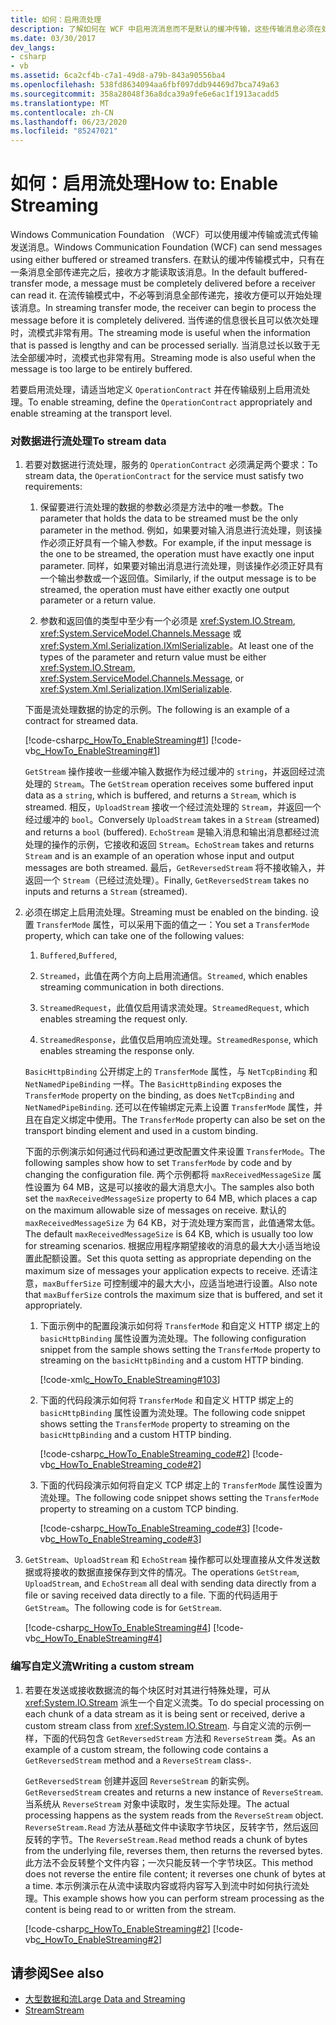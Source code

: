 ```yaml
---
title: 如何：启用流处理
description: 了解如何在 WCF 中启用流消息而不是默认的缓冲传输，这些传输消息必须在处理前完全接收。
ms.date: 03/30/2017
dev_langs:
- csharp
- vb
ms.assetid: 6ca2cf4b-c7a1-49d8-a79b-843a90556ba4
ms.openlocfilehash: 538fd8634094aa6fbf097ddb94469d7bca749a63
ms.sourcegitcommit: 358a28048f36a8dca39a9fe6e6ac1f1913acadd5
ms.translationtype: MT
ms.contentlocale: zh-CN
ms.lasthandoff: 06/23/2020
ms.locfileid: "85247021"
---
```

# <a name="how-to-enable-streaming"></a><span data-ttu-id="3577c-103">如何：启用流处理</span><span class="sxs-lookup"><span data-stu-id="3577c-103">How to: Enable Streaming</span></span>
<span data-ttu-id="3577c-104">Windows Communication Foundation （WCF）可以使用缓冲传输或流式传输发送消息。</span><span class="sxs-lookup"><span data-stu-id="3577c-104">Windows Communication Foundation (WCF) can send messages using either buffered or streamed transfers.</span></span> <span data-ttu-id="3577c-105">在默认的缓冲传输模式中，只有在一条消息全部传递完之后，接收方才能读取该消息。</span><span class="sxs-lookup"><span data-stu-id="3577c-105">In the default buffered-transfer mode, a message must be completely delivered before a receiver can read it.</span></span> <span data-ttu-id="3577c-106">在流传输模式中，不必等到消息全部传递完，接收方便可以开始处理该消息。</span><span class="sxs-lookup"><span data-stu-id="3577c-106">In streaming transfer mode, the receiver can begin to process the message before it is completely delivered.</span></span> <span data-ttu-id="3577c-107">当传递的信息很长且可以依次处理时，流模式非常有用。</span><span class="sxs-lookup"><span data-stu-id="3577c-107">The streaming mode is useful when the information that is passed is lengthy and can be processed serially.</span></span> <span data-ttu-id="3577c-108">当消息过长以致于无法全部缓冲时，流模式也非常有用。</span><span class="sxs-lookup"><span data-stu-id="3577c-108">Streaming mode is also useful when the message is too large to be entirely buffered.</span></span>  
  
 <span data-ttu-id="3577c-109">若要启用流处理，请适当地定义 `OperationContract` 并在传输级别上启用流处理。</span><span class="sxs-lookup"><span data-stu-id="3577c-109">To enable streaming, define the `OperationContract` appropriately and enable streaming at the transport level.</span></span>  
  
### <a name="to-stream-data"></a><span data-ttu-id="3577c-110">对数据进行流处理</span><span class="sxs-lookup"><span data-stu-id="3577c-110">To stream data</span></span>  
  
1. <span data-ttu-id="3577c-111">若要对数据进行流处理，服务的 `OperationContract` 必须满足两个要求：</span><span class="sxs-lookup"><span data-stu-id="3577c-111">To stream data, the `OperationContract` for the service must satisfy two requirements:</span></span>  
  
    1. <span data-ttu-id="3577c-112">保留要进行流处理的数据的参数必须是方法中的唯一参数。</span><span class="sxs-lookup"><span data-stu-id="3577c-112">The parameter that holds the data to be streamed must be the only parameter in the method.</span></span> <span data-ttu-id="3577c-113">例如，如果要对输入消息进行流处理，则该操作必须正好具有一个输入参数。</span><span class="sxs-lookup"><span data-stu-id="3577c-113">For example, if the input message is the one to be streamed, the operation must have exactly one input parameter.</span></span> <span data-ttu-id="3577c-114">同样，如果要对输出消息进行流处理，则该操作必须正好具有一个输出参数或一个返回值。</span><span class="sxs-lookup"><span data-stu-id="3577c-114">Similarly, if the output message is to be streamed, the operation must have either exactly one output parameter or a return value.</span></span>  
  
    2. <span data-ttu-id="3577c-115">参数和返回值的类型中至少有一个必须是 <xref:System.IO.Stream>, <xref:System.ServiceModel.Channels.Message> 或 <xref:System.Xml.Serialization.IXmlSerializable>。</span><span class="sxs-lookup"><span data-stu-id="3577c-115">At least one of the types of the parameter and return value must be either <xref:System.IO.Stream>, <xref:System.ServiceModel.Channels.Message>, or <xref:System.Xml.Serialization.IXmlSerializable>.</span></span>  
  
     <span data-ttu-id="3577c-116">下面是流处理数据的协定的示例。</span><span class="sxs-lookup"><span data-stu-id="3577c-116">The following is an example of a contract for streamed data.</span></span>  
  
     [!code-csharp[c_HowTo_EnableStreaming#1](../../../../samples/snippets/csharp/VS_Snippets_CFX/c_howto_enablestreaming/cs/service.cs#1)]
     [!code-vb[c_HowTo_EnableStreaming#1](../../../../samples/snippets/visualbasic/VS_Snippets_CFX/c_howto_enablestreaming/vb/service.vb#1)]  
  
     <span data-ttu-id="3577c-117">`GetStream` 操作接收一些缓冲输入数据作为经过缓冲的 `string`，并返回经过流处理的 `Stream`。</span><span class="sxs-lookup"><span data-stu-id="3577c-117">The `GetStream` operation receives some buffered input data as a `string`, which is buffered, and returns a `Stream`, which is streamed.</span></span> <span data-ttu-id="3577c-118">相反，`UploadStream` 接收一个经过流处理的 `Stream`，并返回一个经过缓冲的 `bool`。</span><span class="sxs-lookup"><span data-stu-id="3577c-118">Conversely `UploadStream` takes in a `Stream` (streamed) and returns a `bool` (buffered).</span></span> <span data-ttu-id="3577c-119">`EchoStream` 是输入消息和输出消息都经过流处理的操作的示例，它接收和返回 `Stream`。</span><span class="sxs-lookup"><span data-stu-id="3577c-119">`EchoStream` takes and returns `Stream` and is an example of an operation whose input and output messages are both streamed.</span></span> <span data-ttu-id="3577c-120">最后，`GetReversedStream` 将不接收输入，并返回一个 `Stream`（已经过流处理）。</span><span class="sxs-lookup"><span data-stu-id="3577c-120">Finally, `GetReversedStream` takes no inputs and returns a `Stream` (streamed).</span></span>  
  
2. <span data-ttu-id="3577c-121">必须在绑定上启用流处理。</span><span class="sxs-lookup"><span data-stu-id="3577c-121">Streaming must be enabled on the binding.</span></span> <span data-ttu-id="3577c-122">设置 `TransferMode` 属性，可以采用下面的值之一：</span><span class="sxs-lookup"><span data-stu-id="3577c-122">You set a `TransferMode` property, which can take one of the following values:</span></span>  
  
    1. <span data-ttu-id="3577c-123">`Buffered`,</span><span class="sxs-lookup"><span data-stu-id="3577c-123">`Buffered`,</span></span>  
  
    2. <span data-ttu-id="3577c-124">`Streamed`，此值在两个方向上启用流通信。</span><span class="sxs-lookup"><span data-stu-id="3577c-124">`Streamed`, which enables streaming communication in both directions.</span></span>  
  
    3. <span data-ttu-id="3577c-125">`StreamedRequest`，此值仅启用请求流处理。</span><span class="sxs-lookup"><span data-stu-id="3577c-125">`StreamedRequest`, which enables streaming the request only.</span></span>  
  
    4. <span data-ttu-id="3577c-126">`StreamedResponse`，此值仅启用响应流处理。</span><span class="sxs-lookup"><span data-stu-id="3577c-126">`StreamedResponse`, which enables streaming the response only.</span></span>  
  
     <span data-ttu-id="3577c-127">`BasicHttpBinding` 公开绑定上的 `TransferMode` 属性，与 `NetTcpBinding` 和 `NetNamedPipeBinding` 一样。</span><span class="sxs-lookup"><span data-stu-id="3577c-127">The `BasicHttpBinding` exposes the `TransferMode` property on the binding, as does `NetTcpBinding` and `NetNamedPipeBinding`.</span></span> <span data-ttu-id="3577c-128">还可以在传输绑定元素上设置 `TransferMode` 属性，并且在自定义绑定中使用。</span><span class="sxs-lookup"><span data-stu-id="3577c-128">The `TransferMode` property can also be set on the transport binding element and used in a custom binding.</span></span>  
  
     <span data-ttu-id="3577c-129">下面的示例演示如何通过代码和通过更改配置文件来设置 `TransferMode`。</span><span class="sxs-lookup"><span data-stu-id="3577c-129">The following samples show how to set `TransferMode` by code and by changing the configuration file.</span></span> <span data-ttu-id="3577c-130">两个示例都将 `maxReceivedMessageSize` 属性设置为 64 MB，这是可以接收的最大消息大小。</span><span class="sxs-lookup"><span data-stu-id="3577c-130">The samples also both set the `maxReceivedMessageSize` property to 64 MB, which places a cap on the maximum allowable size of messages on receive.</span></span> <span data-ttu-id="3577c-131">默认的 `maxReceivedMessageSize` 为 64 KB，对于流处理方案而言，此值通常太低。</span><span class="sxs-lookup"><span data-stu-id="3577c-131">The default `maxReceivedMessageSize` is 64 KB, which is usually too low for streaming scenarios.</span></span> <span data-ttu-id="3577c-132">根据应用程序期望接收的消息的最大大小适当地设置此配额设置。</span><span class="sxs-lookup"><span data-stu-id="3577c-132">Set this quota setting as appropriate depending on the maximum size of messages your application expects to receive.</span></span> <span data-ttu-id="3577c-133">还请注意，`maxBufferSize` 可控制缓冲的最大大小，应适当地进行设置。</span><span class="sxs-lookup"><span data-stu-id="3577c-133">Also note that `maxBufferSize` controls the maximum size that is buffered, and set it appropriately.</span></span>  
  
    1. <span data-ttu-id="3577c-134">下面示例中的配置段演示如何将 `TransferMode` 和自定义 HTTP 绑定上的 `basicHttpBinding` 属性设置为流处理。</span><span class="sxs-lookup"><span data-stu-id="3577c-134">The following configuration snippet from the sample shows setting the `TransferMode` property to streaming on the `basicHttpBinding` and a custom HTTP binding.</span></span>  
  
         [!code-xml[c_HowTo_EnableStreaming#103](../../../../samples/snippets/csharp/VS_Snippets_CFX/c_howto_enablestreaming/common/app.config#103)]
  
    2. <span data-ttu-id="3577c-135">下面的代码段演示如何将 `TransferMode` 和自定义 HTTP 绑定上的 `basicHttpBinding` 属性设置为流处理。</span><span class="sxs-lookup"><span data-stu-id="3577c-135">The following code snippet shows setting the `TransferMode` property to streaming on the `basicHttpBinding` and a custom HTTP binding.</span></span>  
  
         [!code-csharp[c_HowTo_EnableStreaming_code#2](../../../../samples/snippets/csharp/VS_Snippets_CFX/c_howto_enablestreaming_code/cs/c_howto_enablestreaming_code.cs#2)]
         [!code-vb[c_HowTo_EnableStreaming_code#2](../../../../samples/snippets/visualbasic/VS_Snippets_CFX/c_howto_enablestreaming_code/vb/c_howto_enablestreaming_code.vb#2)]  
  
    3. <span data-ttu-id="3577c-136">下面的代码段演示如何将自定义 TCP 绑定上的 `TransferMode` 属性设置为流处理。</span><span class="sxs-lookup"><span data-stu-id="3577c-136">The following code snippet shows setting the `TransferMode` property to streaming on a custom TCP binding.</span></span>  
  
         [!code-csharp[c_HowTo_EnableStreaming_code#3](../../../../samples/snippets/csharp/VS_Snippets_CFX/c_howto_enablestreaming_code/cs/c_howto_enablestreaming_code.cs#3)]
         [!code-vb[c_HowTo_EnableStreaming_code#3](../../../../samples/snippets/visualbasic/VS_Snippets_CFX/c_howto_enablestreaming_code/vb/c_howto_enablestreaming_code.vb#3)]  
  
3. <span data-ttu-id="3577c-137">`GetStream`、`UploadStream` 和 `EchoStream` 操作都可以处理直接从文件发送数据或将接收的数据直接保存到文件的情况。</span><span class="sxs-lookup"><span data-stu-id="3577c-137">The operations `GetStream`, `UploadStream`, and `EchoStream` all deal with sending data directly from a file or saving received data directly to a file.</span></span> <span data-ttu-id="3577c-138">下面的代码适用于 `GetStream`。</span><span class="sxs-lookup"><span data-stu-id="3577c-138">The following code is for `GetStream`.</span></span>  
  
     [!code-csharp[c_HowTo_EnableStreaming#4](../../../../samples/snippets/csharp/VS_Snippets_CFX/c_howto_enablestreaming/cs/service.cs#4)]
     [!code-vb[c_HowTo_EnableStreaming#4](../../../../samples/snippets/visualbasic/VS_Snippets_CFX/c_howto_enablestreaming/vb/service.vb#4)]  
  
### <a name="writing-a-custom-stream"></a><span data-ttu-id="3577c-139">编写自定义流</span><span class="sxs-lookup"><span data-stu-id="3577c-139">Writing a custom stream</span></span>  
  
1. <span data-ttu-id="3577c-140">若要在发送或接收数据流的每个块区时对其进行特殊处理，可从 <xref:System.IO.Stream> 派生一个自定义流类。</span><span class="sxs-lookup"><span data-stu-id="3577c-140">To do special processing on each chunk of a data stream as it is being sent or received, derive a custom stream class from <xref:System.IO.Stream>.</span></span> <span data-ttu-id="3577c-141">与自定义流的示例一样，下面的代码包含 `GetReversedStream` 方法和 `ReverseStream` 类。</span><span class="sxs-lookup"><span data-stu-id="3577c-141">As an example of a custom stream, the following code contains a `GetReversedStream` method and a `ReverseStream` class-.</span></span>  
  
     <span data-ttu-id="3577c-142">`GetReversedStream` 创建并返回 `ReverseStream` 的新实例。</span><span class="sxs-lookup"><span data-stu-id="3577c-142">`GetReversedStream` creates and returns a new instance of `ReverseStream`.</span></span> <span data-ttu-id="3577c-143">当系统从 `ReverseStream` 对象中读取时，发生实际处理。</span><span class="sxs-lookup"><span data-stu-id="3577c-143">The actual processing happens as the system reads from the `ReverseStream` object.</span></span> <span data-ttu-id="3577c-144">`ReverseStream.Read` 方法从基础文件中读取字节块区，反转字节，然后返回反转的字节。</span><span class="sxs-lookup"><span data-stu-id="3577c-144">The `ReverseStream.Read` method reads a chunk of bytes from the underlying file, reverses them, then returns the reversed bytes.</span></span> <span data-ttu-id="3577c-145">此方法不会反转整个文件内容；一次只能反转一个字节块区。</span><span class="sxs-lookup"><span data-stu-id="3577c-145">This method does not reverse the entire file content; it reverses one chunk of bytes at a time.</span></span> <span data-ttu-id="3577c-146">本示例演示在从流中读取内容或将内容写入到流中时如何执行流处理。</span><span class="sxs-lookup"><span data-stu-id="3577c-146">This example shows how you can perform stream processing as the content is being read to or written from the stream.</span></span>  
  
     [!code-csharp[c_HowTo_EnableStreaming#2](../../../../samples/snippets/csharp/VS_Snippets_CFX/c_howto_enablestreaming/cs/service.cs#2)]
     [!code-vb[c_HowTo_EnableStreaming#2](../../../../samples/snippets/visualbasic/VS_Snippets_CFX/c_howto_enablestreaming/vb/service.vb#2)]  
  
## <a name="see-also"></a><span data-ttu-id="3577c-147">请参阅</span><span class="sxs-lookup"><span data-stu-id="3577c-147">See also</span></span>

- [<span data-ttu-id="3577c-148">大型数据和流</span><span class="sxs-lookup"><span data-stu-id="3577c-148">Large Data and Streaming</span></span>](large-data-and-streaming.md)
- [<span data-ttu-id="3577c-149">Stream</span><span class="sxs-lookup"><span data-stu-id="3577c-149">Stream</span></span>](../samples/stream.md)
